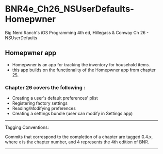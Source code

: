 # BNR4e\_Ch26\_NSUserDefaults-Homepwner
Big Nerd Ranch's iOS Programming 4th ed, Hillegass & Conway
Ch 26 - NSUserDefaults

## Homepwner app 
- Homepwner is an app for tracking the inventory for household items.
- this app builds on the functionality of the Homepwner app from chapter 25.

### Chapter 26 covers the following : 
- Creating a user's default preferences' plist 
- Registering factory settings
- Reading/Modifying preferences
- Creating a settings bundle (user can modify in Settings app)

---------------------------------------
Tagging Conventions: 

Commits that correspond to the completion of a chapter are tagged 0.4.x, 
where x is the chapter number, and 4 represents the 4th edition of BNR. 

---------------------------------------
